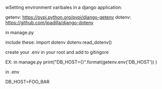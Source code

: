 wSetting environment varibales in a django application:

getenv: https://pypi.python.org/pypi/django-getenv
dotenv: https://github.com/jpadilla/django-dotenv


in manage.py

include these:
import dotenv
dotenv.read_dotenv()

create your .env in your root and add to gitingore


EX:
in manage.py
print("DB_HOST={}".format(getenv.env('DB_HOST')) )

in .env

DB_HOST=FOO_BAR